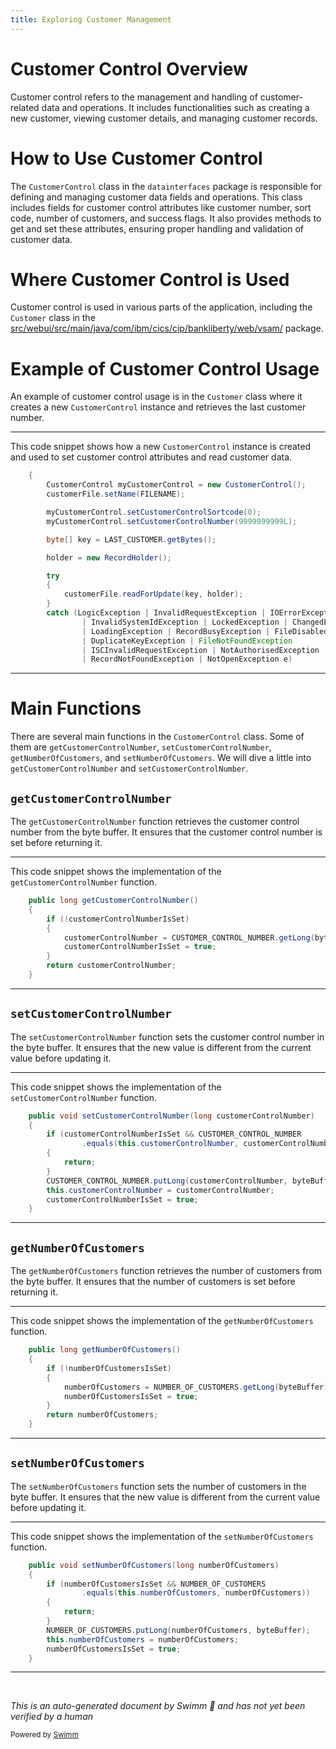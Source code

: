 ```yaml
---
title: Exploring Customer Management
---
```

# Customer Control Overview

Customer control refers to the management and handling of customer-related data and operations. It includes functionalities such as creating a new customer, viewing customer details, and managing customer records.

# How to Use Customer Control

The <SwmToken path="src/webui/src/main/java/com/ibm/cics/cip/bankliberty/web/vsam/Customer.java" pos="688:1:1" line-data="		CustomerControl myCustomerControl = new CustomerControl();">`CustomerControl`</SwmToken> class in the <SwmToken path="src/webui/src/main/java/com/ibm/cics/cip/bankliberty/web/vsam/Customer.java" pos="20:12:12" line-data="import com.ibm.cics.cip.bankliberty.datainterfaces.CUSTOMER;">`datainterfaces`</SwmToken> package is responsible for defining and managing customer data fields and operations. This class includes fields for customer control attributes like customer number, sort code, number of customers, and success flags. It also provides methods to get and set these attributes, ensuring proper handling and validation of customer data.

# Where Customer Control is Used

Customer control is used in various parts of the application, including the <SwmToken path="src/webui/src/main/java/com/ibm/cics/cip/bankliberty/web/vsam/Customer.java" pos="48:4:4" line-data="public class Customer">`Customer`</SwmToken> class in the <SwmPath>[src/webui/src/main/java/com/ibm/cics/cip/bankliberty/web/vsam/](src/webui/src/main/java/com/ibm/cics/cip/bankliberty/web/vsam/)</SwmPath> package.

# Example of Customer Control Usage

An example of customer control usage is in the <SwmToken path="src/webui/src/main/java/com/ibm/cics/cip/bankliberty/web/vsam/Customer.java" pos="48:4:4" line-data="public class Customer">`Customer`</SwmToken> class where it creates a new <SwmToken path="src/webui/src/main/java/com/ibm/cics/cip/bankliberty/web/vsam/Customer.java" pos="688:1:1" line-data="		CustomerControl myCustomerControl = new CustomerControl();">`CustomerControl`</SwmToken> instance and retrieves the last customer number.

<SwmSnippet path="/src/webui/src/main/java/com/ibm/cics/cip/bankliberty/web/vsam/Customer.java" line="687">

---

This code snippet shows how a new <SwmToken path="src/webui/src/main/java/com/ibm/cics/cip/bankliberty/web/vsam/Customer.java" pos="688:1:1" line-data="		CustomerControl myCustomerControl = new CustomerControl();">`CustomerControl`</SwmToken> instance is created and used to set customer control attributes and read customer data.

```java
	{
		CustomerControl myCustomerControl = new CustomerControl();
		customerFile.setName(FILENAME);

		myCustomerControl.setCustomerControlSortcode(0);
		myCustomerControl.setCustomerControlNumber(9999999999L);

		byte[] key = LAST_CUSTOMER.getBytes();

		holder = new RecordHolder();

		try
		{
			customerFile.readForUpdate(key, holder);
		}
		catch (LogicException | InvalidRequestException | IOErrorException
				| InvalidSystemIdException | LockedException | ChangedException
				| LoadingException | RecordBusyException | FileDisabledException
				| DuplicateKeyException | FileNotFoundException
				| ISCInvalidRequestException | NotAuthorisedException
				| RecordNotFoundException | NotOpenException e)
```

---

</SwmSnippet>

# Main Functions

There are several main functions in the <SwmToken path="src/webui/src/main/java/com/ibm/cics/cip/bankliberty/web/vsam/Customer.java" pos="688:1:1" line-data="		CustomerControl myCustomerControl = new CustomerControl();">`CustomerControl`</SwmToken> class. Some of them are <SwmToken path="src/webui/src/main/java/com/ibm/cics/cip/bankliberty/datainterfaces/CustomerControl.java" pos="281:5:5" line-data="	public long getCustomerControlNumber()">`getCustomerControlNumber`</SwmToken>, <SwmToken path="src/webui/src/main/java/com/ibm/cics/cip/bankliberty/web/vsam/Customer.java" pos="692:3:3" line-data="		myCustomerControl.setCustomerControlNumber(9999999999L);">`setCustomerControlNumber`</SwmToken>, <SwmToken path="src/webui/src/main/java/com/ibm/cics/cip/bankliberty/datainterfaces/CustomerControl.java" pos="305:5:5" line-data="	public long getNumberOfCustomers()">`getNumberOfCustomers`</SwmToken>, and <SwmToken path="src/webui/src/main/java/com/ibm/cics/cip/bankliberty/datainterfaces/CustomerControl.java" pos="316:5:5" line-data="	public void setNumberOfCustomers(long numberOfCustomers)">`setNumberOfCustomers`</SwmToken>. We will dive a little into <SwmToken path="src/webui/src/main/java/com/ibm/cics/cip/bankliberty/datainterfaces/CustomerControl.java" pos="281:5:5" line-data="	public long getCustomerControlNumber()">`getCustomerControlNumber`</SwmToken> and <SwmToken path="src/webui/src/main/java/com/ibm/cics/cip/bankliberty/web/vsam/Customer.java" pos="692:3:3" line-data="		myCustomerControl.setCustomerControlNumber(9999999999L);">`setCustomerControlNumber`</SwmToken>.

## <SwmToken path="src/webui/src/main/java/com/ibm/cics/cip/bankliberty/datainterfaces/CustomerControl.java" pos="281:5:5" line-data="	public long getCustomerControlNumber()">`getCustomerControlNumber`</SwmToken>

The <SwmToken path="src/webui/src/main/java/com/ibm/cics/cip/bankliberty/datainterfaces/CustomerControl.java" pos="281:5:5" line-data="	public long getCustomerControlNumber()">`getCustomerControlNumber`</SwmToken> function retrieves the customer control number from the byte buffer. It ensures that the customer control number is set before returning it.

<SwmSnippet path="/src/webui/src/main/java/com/ibm/cics/cip/bankliberty/datainterfaces/CustomerControl.java" line="281">

---

This code snippet shows the implementation of the <SwmToken path="src/webui/src/main/java/com/ibm/cics/cip/bankliberty/datainterfaces/CustomerControl.java" pos="281:5:5" line-data="	public long getCustomerControlNumber()">`getCustomerControlNumber`</SwmToken> function.

```java
	public long getCustomerControlNumber()
	{
		if (!customerControlNumberIsSet)
		{
			customerControlNumber = CUSTOMER_CONTROL_NUMBER.getLong(byteBuffer);
			customerControlNumberIsSet = true;
		}
		return customerControlNumber;
	}
```

---

</SwmSnippet>

## <SwmToken path="src/webui/src/main/java/com/ibm/cics/cip/bankliberty/web/vsam/Customer.java" pos="692:3:3" line-data="		myCustomerControl.setCustomerControlNumber(9999999999L);">`setCustomerControlNumber`</SwmToken>

The <SwmToken path="src/webui/src/main/java/com/ibm/cics/cip/bankliberty/web/vsam/Customer.java" pos="692:3:3" line-data="		myCustomerControl.setCustomerControlNumber(9999999999L);">`setCustomerControlNumber`</SwmToken> function sets the customer control number in the byte buffer. It ensures that the new value is different from the current value before updating it.

<SwmSnippet path="/src/webui/src/main/java/com/ibm/cics/cip/bankliberty/datainterfaces/CustomerControl.java" line="292">

---

This code snippet shows the implementation of the <SwmToken path="src/webui/src/main/java/com/ibm/cics/cip/bankliberty/datainterfaces/CustomerControl.java" pos="292:5:5" line-data="	public void setCustomerControlNumber(long customerControlNumber)">`setCustomerControlNumber`</SwmToken> function.

```java
	public void setCustomerControlNumber(long customerControlNumber)
	{
		if (customerControlNumberIsSet && CUSTOMER_CONTROL_NUMBER
				.equals(this.customerControlNumber, customerControlNumber))
		{
			return;
		}
		CUSTOMER_CONTROL_NUMBER.putLong(customerControlNumber, byteBuffer);
		this.customerControlNumber = customerControlNumber;
		customerControlNumberIsSet = true;
	}
```

---

</SwmSnippet>

## <SwmToken path="src/webui/src/main/java/com/ibm/cics/cip/bankliberty/datainterfaces/CustomerControl.java" pos="305:5:5" line-data="	public long getNumberOfCustomers()">`getNumberOfCustomers`</SwmToken>

The <SwmToken path="src/webui/src/main/java/com/ibm/cics/cip/bankliberty/datainterfaces/CustomerControl.java" pos="305:5:5" line-data="	public long getNumberOfCustomers()">`getNumberOfCustomers`</SwmToken> function retrieves the number of customers from the byte buffer. It ensures that the number of customers is set before returning it.

<SwmSnippet path="/src/webui/src/main/java/com/ibm/cics/cip/bankliberty/datainterfaces/CustomerControl.java" line="305">

---

This code snippet shows the implementation of the <SwmToken path="src/webui/src/main/java/com/ibm/cics/cip/bankliberty/datainterfaces/CustomerControl.java" pos="305:5:5" line-data="	public long getNumberOfCustomers()">`getNumberOfCustomers`</SwmToken> function.

```java
	public long getNumberOfCustomers()
	{
		if (!numberOfCustomersIsSet)
		{
			numberOfCustomers = NUMBER_OF_CUSTOMERS.getLong(byteBuffer);
			numberOfCustomersIsSet = true;
		}
		return numberOfCustomers;
	}
```

---

</SwmSnippet>

## <SwmToken path="src/webui/src/main/java/com/ibm/cics/cip/bankliberty/datainterfaces/CustomerControl.java" pos="316:5:5" line-data="	public void setNumberOfCustomers(long numberOfCustomers)">`setNumberOfCustomers`</SwmToken>

The <SwmToken path="src/webui/src/main/java/com/ibm/cics/cip/bankliberty/datainterfaces/CustomerControl.java" pos="316:5:5" line-data="	public void setNumberOfCustomers(long numberOfCustomers)">`setNumberOfCustomers`</SwmToken> function sets the number of customers in the byte buffer. It ensures that the new value is different from the current value before updating it.

<SwmSnippet path="/src/webui/src/main/java/com/ibm/cics/cip/bankliberty/datainterfaces/CustomerControl.java" line="316">

---

This code snippet shows the implementation of the <SwmToken path="src/webui/src/main/java/com/ibm/cics/cip/bankliberty/datainterfaces/CustomerControl.java" pos="316:5:5" line-data="	public void setNumberOfCustomers(long numberOfCustomers)">`setNumberOfCustomers`</SwmToken> function.

```java
	public void setNumberOfCustomers(long numberOfCustomers)
	{
		if (numberOfCustomersIsSet && NUMBER_OF_CUSTOMERS
				.equals(this.numberOfCustomers, numberOfCustomers))
		{
			return;
		}
		NUMBER_OF_CUSTOMERS.putLong(numberOfCustomers, byteBuffer);
		this.numberOfCustomers = numberOfCustomers;
		numberOfCustomersIsSet = true;
	}
```

---

</SwmSnippet>

&nbsp;

*This is an auto-generated document by Swimm 🌊 and has not yet been verified by a human*

<SwmMeta version="3.0.0" repo-id="Z2l0aHViJTNBJTNBY2ljcy1iYW5raW5nLXNhbXBsZS1hcHBsaWNhdGlvbi1jYnNhLUlCTS1EZW1vJTNBJTNBU3dpbW0tRGVtbw==" repo-name="cics-banking-sample-application-cbsa-IBM-Demo"><sup>Powered by [Swimm](/)</sup></SwmMeta>
